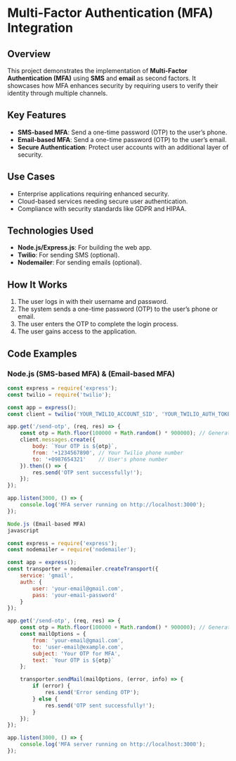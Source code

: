 # Multi-Factor Authentication (MFA) Integration

## Overview
This project demonstrates the implementation of **Multi-Factor Authentication (MFA)** using **SMS** and **email** as second factors. It showcases how MFA enhances security by requiring users to verify their identity through multiple channels.

## Key Features
- **SMS-based MFA**: Send a one-time password (OTP) to the user’s phone.
- **Email-based MFA**: Send a one-time password (OTP) to the user’s email.
- **Secure Authentication**: Protect user accounts with an additional layer of security.

## Use Cases
- Enterprise applications requiring enhanced security.
- Cloud-based services needing secure user authentication.
- Compliance with security standards like GDPR and HIPAA.

## Technologies Used
- **Node.js/Express.js**: For building the web app.
- **Twilio**: For sending SMS (optional).
- **Nodemailer**: For sending emails (optional).

## How It Works
1. The user logs in with their username and password.
2. The system sends a one-time password (OTP) to the user’s phone or email.
3. The user enters the OTP to complete the login process.
4. The user gains access to the application.

## Code Examples

### Node.js (SMS-based MFA) & (Email-based MFA)
```javascript
const express = require('express');
const twilio = require('twilio');

const app = express();
const client = twilio('YOUR_TWILIO_ACCOUNT_SID', 'YOUR_TWILIO_AUTH_TOKEN');

app.get('/send-otp', (req, res) => {
    const otp = Math.floor(100000 + Math.random() * 900000); // Generate a 6-digit OTP
    client.messages.create({
        body: `Your OTP is ${otp}`,
        from: '+1234567890', // Your Twilio phone number
        to: '+0987654321'    // User's phone number
    }).then(() => {
        res.send('OTP sent successfully!');
    });
});

app.listen(3000, () => {
    console.log('MFA server running on http://localhost:3000');
});

Node.js (Email-based MFA)
javascript

const express = require('express');
const nodemailer = require('nodemailer');

const app = express();
const transporter = nodemailer.createTransport({
    service: 'gmail',
    auth: {
        user: 'your-email@gmail.com',
        pass: 'your-email-password'
    }
});

app.get('/send-otp', (req, res) => {
    const otp = Math.floor(100000 + Math.random() * 900000); // Generate a 6-digit OTP
    const mailOptions = {
        from: 'your-email@gmail.com',
        to: 'user-email@example.com',
        subject: 'Your OTP for MFA',
        text: `Your OTP is ${otp}`
    };

    transporter.sendMail(mailOptions, (error, info) => {
        if (error) {
            res.send('Error sending OTP');
        } else {
            res.send('OTP sent successfully!');
        }
    });
});

app.listen(3000, () => {
    console.log('MFA server running on http://localhost:3000');
});
